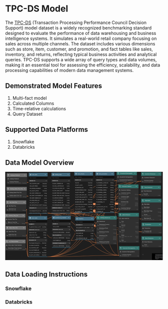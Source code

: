 # TPC-DS Model

The [TPC-DS](https://www.tpc.org/tpcds/) (Transaction Processing Performance Council Decision Support) model dataset is a widely recognized benchmarking standard designed to evaluate the performance of data warehousing and business intelligence systems. It simulates a real-world retail company focusing on sales across multiple channels. The dataset includes various dimensions such as store, item, customer, and promotion, and fact tables like sales, inventory, and returns, reflecting typical business activities and analytical queries. TPC-DS supports a wide array of query types and data volumes, making it an essential tool for assessing the efficiency, scalability, and data processing capabilities of modern data management systems.

## Demonstrated Model Features
1. Multi-fact model
2. Calculated Columns
3. Time-relative calculations
4. Query Dataset


## Supported Data Platforms
1. Snowflake
2. Databricks

## Data Model Overview

![tpc-ds model](../../../images/tpc-ds-model.png)

## Data Loading Instructions

### Snowflake
### Databricks
